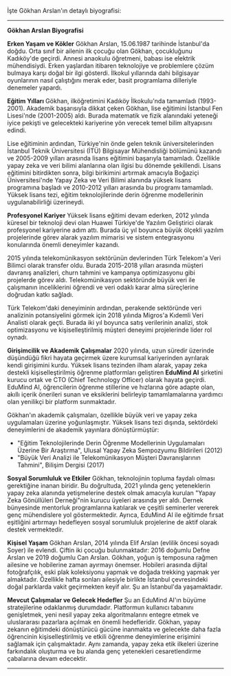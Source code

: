 İşte Gökhan Arslan'ın detaylı biyografisi:

---

**Gökhan Arslan Biyografisi**

**Erken Yaşam ve Kökler**
Gökhan Arslan, 15.06.1987 tarihinde İstanbul'da doğdu. Orta sınıf bir ailenin ilk çocuğu olan Gökhan, çocukluğunu Kadıköy'de geçirdi. Annesi anaokulu öğretmeni, babası ise elektrik mühendisiydi. Erken yaşlardan itibaren teknolojiye ve problemlere çözüm bulmaya karşı doğal bir ilgi gösterdi. İlkokul yıllarında dahi bilgisayar oyunlarının nasıl çalıştığını merak eder, basit programlama dilleriyle denemeler yapardı.

**Eğitim Yılları**
Gökhan, ilköğretimini Kadıköy İlkokulu'nda tamamladı (1993-2001). Akademik başarısıyla dikkat çeken Gökhan, lise eğitimini İstanbul Fen Lisesi'nde (2001-2005) aldı. Burada matematik ve fizik alanındaki yeteneği iyice pekişti ve gelecekteki kariyerine yön verecek temel bilim altyapısını edindi.

Lise eğitiminin ardından, Türkiye'nin önde gelen teknik üniversitelerinden İstanbul Teknik Üniversitesi (İTÜ) Bilgisayar Mühendisliği bölümünü kazandı ve 2005-2009 yılları arasında lisans eğitimini başarıyla tamamladı. Özellikle yapay zeka ve veri bilimi alanlarına olan ilgisi bu dönemde şekillendi. Lisans eğitimini bitirdikten sonra, bilgi birikimini artırmak amacıyla Boğaziçi Üniversitesi'nde Yapay Zeka ve Veri Bilimi alanında yüksek lisans programına başladı ve 2010-2012 yılları arasında bu programı tamamladı. Yüksek lisans tezi, eğitim teknolojilerinde derin öğrenme modellerinin uygulanabilirliği üzerineydi.

**Profesyonel Kariyer**
Yüksek lisans eğitimi devam ederken, 2012 yılında küresel bir teknoloji devi olan Huawei Türkiye'de Yazılım Geliştirici olarak profesyonel kariyerine adım attı. Burada üç yıl boyunca büyük ölçekli yazılım projelerinde görev alarak yazılım mimarisi ve sistem entegrasyonu konularında önemli deneyimler kazandı.

2015 yılında telekomünikasyon sektörünün devlerinden Türk Telekom'a Veri Bilimci olarak transfer oldu. Burada 2015-2018 yılları arasında müşteri davranış analizleri, churn tahmini ve kampanya optimizasyonu gibi projelerde görev aldı. Telekomünikasyon sektöründe büyük veri ile çalışmanın inceliklerini öğrendi ve veri odaklı karar alma süreçlerine doğrudan katkı sağladı.

Türk Telekom'daki deneyiminin ardından, perakende sektöründe veri analizinin potansiyelini görmek için 2018 yılında Migros'a Kıdemli Veri Analisti olarak geçti. Burada iki yıl boyunca satış verilerinin analizi, stok optimizasyonu ve kişiselleştirilmiş müşteri deneyimi projelerinde lider rol oynadı.

**Girişimcilik ve Akademik Çalışmalar**
2020 yılında, uzun süredir üzerinde düşündüğü fikri hayata geçirmek üzere kurumsal kariyerinden ayrılarak kendi girişimini kurdu. Yüksek lisans tezinden ilham alarak, yapay zeka destekli kişiselleştirilmiş öğrenme platformları geliştiren **EduMind AI** şirketini kurucu ortak ve CTO (Chief Technology Officer) olarak hayata geçirdi. EduMind AI, öğrencilerin öğrenme stillerine ve hızlarına göre adapte olan, akıllı içerik önerileri sunan ve eksiklerini belirleyip tamamlamalarına yardımcı olan yenilikçi bir platform sunmaktadır.

Gökhan'ın akademik çalışmaları, özellikle büyük veri ve yapay zeka uygulamaları üzerine yoğunlaşmıştır. Yüksek lisans tezi dışında, sektördeki deneyimlerini de akademik yayınlara dönüştürmüştür:
*   "Eğitim Teknolojilerinde Derin Öğrenme Modellerinin Uygulamaları Üzerine Bir Araştırma", Ulusal Yapay Zeka Sempozyumu Bildirileri (2012)
*   "Büyük Veri Analizi ile Telekomünikasyon Müşteri Davranışlarının Tahmini", Bilişim Dergisi (2017)

**Sosyal Sorumluluk ve Etkiler**
Gökhan, teknolojinin topluma faydalı olması gerektiğine inanan biridir. Bu doğrultuda, 2021 yılında genç yeteneklerin yapay zeka alanında yetişmelerine destek olmak amacıyla kurulan "Yapay Zeka Gönüllüleri Derneği"nin kurucu üyeleri arasında yer aldı. Dernek bünyesinde mentorluk programlarına katılarak ve çeşitli seminerler vererek genç mühendislere yol göstermektedir. Ayrıca, EduMind AI ile eğitimde fırsat eşitliğini artırmayı hedefleyen sosyal sorumluluk projelerine de aktif olarak destek vermektedir.

**Kişisel Yaşam**
Gökhan Arslan, 2014 yılında Elif Arslan (evlilik öncesi soyadı Soyer) ile evlendi. Çiftin iki çocuğu bulunmaktadır: 2016 doğumlu Defne Arslan ve 2019 doğumlu Can Arslan. Gökhan, yoğun iş temposuna rağmen ailesine ve hobilerine zaman ayırmayı önemser. Hobileri arasında dijital fotoğrafçılık, eski plak koleksiyonu yapmak ve doğada trekking yapmak yer almaktadır. Özellikle hafta sonları ailesiyle birlikte İstanbul çevresindeki doğal parklarda vakit geçirmekten keyif alır. Şu an İstanbul'da yaşamaktadır.

**Mevcut Çalışmalar ve Gelecek Hedefler**
Şu an EduMind AI'ın büyüme stratejilerine odaklanmış durumdadır. Platformun kullanıcı tabanını genişletmek, yeni nesil yapay zeka algoritmalarını entegre etmek ve uluslararası pazarlara açılmak en önemli hedefleridir. Gökhan, yapay zekanın eğitimdeki dönüştürücü gücüne inanmakta ve gelecekte daha fazla öğrencinin kişiselleştirilmiş ve etkili öğrenme deneyimlerine erişimini sağlamak için çalışmaktadır. Aynı zamanda, yapay zeka etik ilkeleri üzerine farkındalık oluşturma ve bu alanda genç yetenekleri cesaretlendirme çabalarına devam edecektir.

---